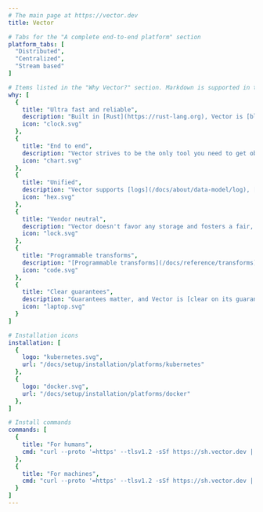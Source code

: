 ```yaml
---
# The main page at https://vector.dev
title: Vector

# Tabs for the "A complete end-to-end platform" section
platform_tabs: [
  "Distributed",
  "Centralized",
  "Stream based"
]

# Items listed in the "Why Vector?" section. Markdown is supported in the descriptions.
why: [
  {
    title: "Ultra fast and reliable",
    description: "Built in [Rust](https://rust-lang.org), Vector is [blistering fast and memory efficient](#performance). It's designed to handle the most demanding environments.",
    icon: "clock.svg"
  },
  {
    title: "End to end",
    description: "Vector strives to be the only tool you need to get observability data from A to B, [deploying](/docs/setup/deployment) as a [daemon](/docs/setup/deployment/strategies#daemon), [sidecar](/docs/setup/deployment/strategies#daemon), or [service](/docs/setup/deployment/strategies#daemon).",
    icon: "chart.svg"
  },
  {
    title: "Unified",
    description: "Vector supports [logs](/docs/about/data-model/log), [metrics](/docs/about/data-model/metric), and [events](/docs/about/data-model/#event), making it easy to collect and process all observability data.",
    icon: "hex.svg"
  },
  {
    title: "Vendor neutral",
    description: "Vector doesn't favor any storage and fosters a fair, open ecosystem with your best interest in mind. Lock-in free and future proof.",
    icon: "lock.svg"
  },
  {
    title: "Programmable transforms",
    description: "[Programmable transforms](/docs/reference/transforms) give you the full power of programmable runtimes. Handle complex use cases without limitation.",
    icon: "code.svg"
  },
  {
    title: "Clear guarantees",
    description: "Guarantees matter, and Vector is [clear on its guarantees](/docs/about/guarantees), helping you to make the appropriate trade offs for your use case.",
    icon: "laptop.svg"
  }
]

# Installation icons
installation: [
  {
    logo: "kubernetes.svg",
    url: "/docs/setup/installation/platforms/kubernetes"
  },
  {
    logo: "docker.svg",
    url: "/docs/setup/installation/platforms/docker"
  },
]

# Install commands
commands: [
  {
    title: "For humans",
    cmd: "curl --proto '=https' --tlsv1.2 -sSf https://sh.vector.dev | sh"
  },
  {
    title: "For machines",
    cmd: "curl --proto '=https' --tlsv1.2 -sSf https://sh.vector.dev | sh -s -- -y"
  }
]
---
```

